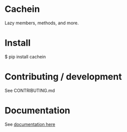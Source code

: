 # Cachein

Lazy members, methods, and more.

# Install

$ pip install cachein

# Contributing / development

See CONTRIBUTING.md

# Documentation

See [documentation here](http://glcdn.githack.com/hrharkins/python-cachein/raw/0.3/docs/html/cachein/index.html)
